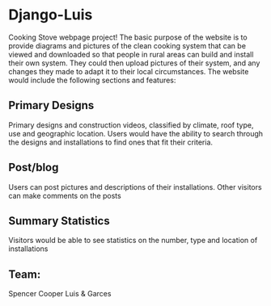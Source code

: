 # Django-Luis
Cooking Stove webpage project!
The basic purpose of the website is to provide diagrams and pictures of the clean cooking system
that can be viewed and downloaded so that people in rural areas can build and install their own
system. They could then upload pictures of their system, and any changes they made to adapt it
to their local circumstances.
The website would include the following sections and features:

## Primary Designs
Primary designs and construction videos, classified by climate, roof type, use and geographic
location. Users would have the ability to search through the designs and installations to find
ones that fit their criteria.
## Post/blog
Users can post pictures and descriptions of their installations. Other visitors can make comments
on the posts
## Summary Statistics
Visitors would be able to see statistics on the number, type and location of installations

## Team:
Spencer Cooper
Luis & Garces
